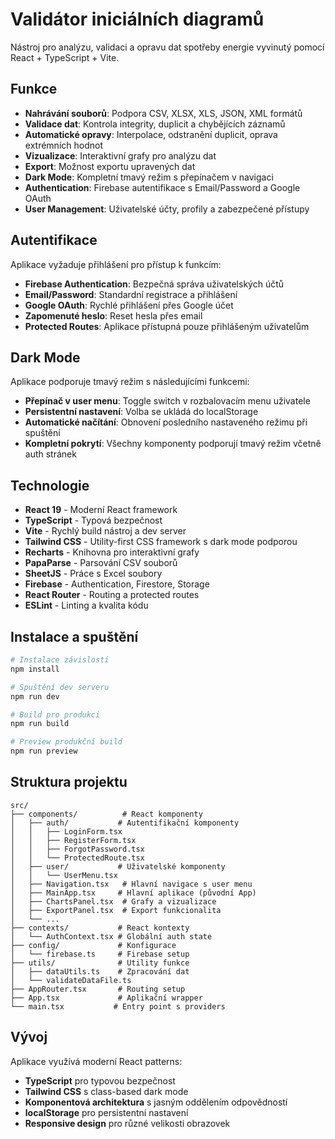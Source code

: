 # Validátor iniciálních diagramů

Nástroj pro analýzu, validaci a opravu dat spotřeby energie vyvinutý pomocí React + TypeScript + Vite.

## Funkce

- **Nahrávání souborů**: Podpora CSV, XLSX, XLS, JSON, XML formátů
- **Validace dat**: Kontrola integrity, duplicit a chybějících záznamů  
- **Automatické opravy**: Interpolace, odstranění duplicit, oprava extrémních hodnot
- **Vizualizace**: Interaktivní grafy pro analýzu dat
- **Export**: Možnost exportu upravených dat
- **Dark Mode**: Kompletní tmavý režim s přepínačem v navigaci
- **Authentication**: Firebase autentifikace s Email/Password a Google OAuth
- **User Management**: Uživatelské účty, profily a zabezpečené přístupy

## Autentifikace

Aplikace vyžaduje přihlášení pro přístup k funkcím:
- **Firebase Authentication**: Bezpečná správa uživatelských účtů
- **Email/Password**: Standardní registrace a přihlášení
- **Google OAuth**: Rychlé přihlášení přes Google účet
- **Zapomenuté heslo**: Reset hesla přes email
- **Protected Routes**: Aplikace přístupná pouze přihlášeným uživatelům

## Dark Mode

Aplikace podporuje tmavý režim s následujícími funkcemi:
- **Přepínač v user menu**: Toggle switch v rozbalovacím menu uživatele
- **Persistentní nastavení**: Volba se ukládá do localStorage
- **Automatické načítání**: Obnovení posledního nastaveného režimu při spuštění
- **Kompletní pokrytí**: Všechny komponenty podporují tmavý režim včetně auth stránek

## Technologie

- **React 19** - Moderní React framework
- **TypeScript** - Typová bezpečnost
- **Vite** - Rychlý build nástroj a dev server
- **Tailwind CSS** - Utility-first CSS framework s dark mode podporou
- **Recharts** - Knihovna pro interaktivní grafy
- **PapaParse** - Parsování CSV souborů
- **SheetJS** - Práce s Excel soubory
- **Firebase** - Authentication, Firestore, Storage
- **React Router** - Routing a protected routes
- **ESLint** - Linting a kvalita kódu

## Instalace a spuštění

```bash
# Instalace závislostí
npm install

# Spuštění dev serveru
npm run dev

# Build pro produkci
npm run build

# Preview produkční build
npm run preview
```

## Struktura projektu

```
src/
├── components/          # React komponenty
│   ├── auth/           # Autentifikační komponenty
│   │   ├── LoginForm.tsx
│   │   ├── RegisterForm.tsx
│   │   ├── ForgotPassword.tsx
│   │   └── ProtectedRoute.tsx
│   ├── user/           # Uživatelské komponenty
│   │   └── UserMenu.tsx
│   ├── Navigation.tsx   # Hlavní navigace s user menu
│   ├── MainApp.tsx     # Hlavní aplikace (původní App)
│   ├── ChartsPanel.tsx  # Grafy a vizualizace
│   ├── ExportPanel.tsx  # Export funkcionalita
│   └── ...
├── contexts/           # React kontexty
│   └── AuthContext.tsx # Globální auth state
├── config/             # Konfigurace
│   └── firebase.ts     # Firebase setup
├── utils/              # Utility funkce
│   ├── dataUtils.ts    # Zpracování dat
│   └── validateDataFile.ts
├── AppRouter.tsx       # Routing setup
├── App.tsx             # Aplikační wrapper
└── main.tsx           # Entry point s providers
```

## Vývoj

Aplikace využívá moderní React patterns:
- **TypeScript** pro typovou bezpečnost
- **Tailwind CSS** s class-based dark mode
- **Komponentová architektura** s jasným oddělením odpovědností
- **localStorage** pro persistentní nastavení
- **Responsive design** pro různé velikosti obrazovek
